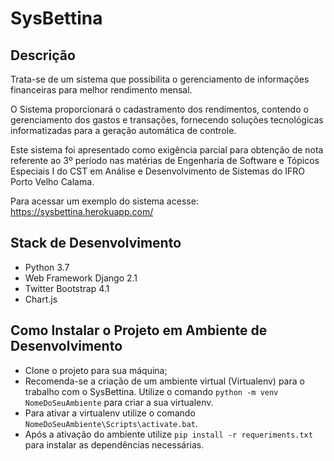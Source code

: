 # SysBettina
## Descrição
Trata-se de um sistema que possibilita o gerenciamento de informações financeiras para melhor rendimento mensal.

O Sistema proporcionará o cadastramento dos rendimentos, contendo o gerenciamento dos gastos e transações, fornecendo soluções tecnológicas informatizadas para a geração automática de controle.

Este sistema foi apresentado como exigência parcial para obtenção de nota referente ao 3º período nas matérias de Engenharia de Software e Tópicos Especiais I do CST em Análise e Desenvolvimento de Sistemas do IFRO Porto Velho Calama.

Para acessar um exemplo do sistema acesse: https://sysbettina.herokuapp.com/

## Stack de Desenvolvimento
- Python 3.7
- Web Framework Django 2.1
- Twitter Bootstrap 4.1
- Chart.js

## Como Instalar o Projeto em Ambiente de Desenvolvimento
- Clone o projeto para sua máquina;
- Recomenda-se a criação de um ambiente virtual (Virtualenv) para o trabalho com o SysBettina. Utilize o comando ```python -m venv NomeDoSeuAmbiente``` para criar a sua virtualenv.
- Para ativar a virtualenv utilize o comando ```NomeDoSeuAmbiente\Scripts\activate.bat```.
- Após a ativação do ambiente utilize ```pip install -r requeriments.txt``` para instalar as dependências necessárias.
